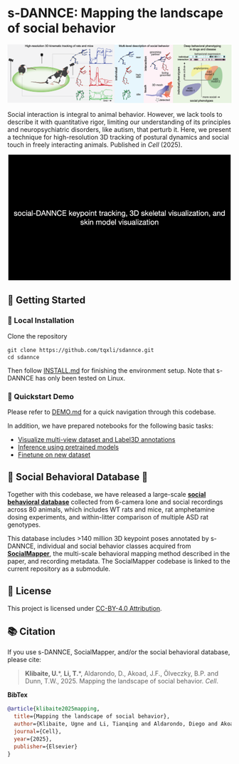 # s-DANNCE: Mapping the landscape of social behavior

<p align="center">
  <img src="./assets/graphical_abstract.png" width="960"/>
</p>

Social interaction is integral to animal behavior. However, we lack tools to describe it with quantitative rigor, limiting our understanding of its principles and neuropsychiatric disorders, like autism, that perturb it. Here, we present a technique for high-resolution 3D tracking of postural dynamics and social touch in freely interacting animals. Published in *Cell* (2025). 

<p align="center">
  <img src="./assets/demo_combo.gif" width="500"/>
</p>

## :rocket: Getting Started
### :wrench: Local Installation
Clone the repository
```
git clone https://github.com/tqxli/sdannce.git
cd sdannce
```

Then follow [INSTALL.md](./INSTALL.md) for finishing the environment setup. Note that s-DANNCE has only been tested on Linux.

### :star2: Quickstart Demo
Please refer to [DEMO.md](./DEMO.md) for a quick navigation through this codebase.

In addition, we have prepared notebooks for the following basic tasks:
- [Visualize multi-view dataset and Label3D annotations](./notebooks/1.visualize_mv_dataset_annotations.ipynb)
- [Inference using pretrained models](./notebooks/2.inference_using_pretrained_model.ipynb)
- [Finetune on new dataset](./notebooks/3.finetune_on_new_dataset.ipynb)

## :rat: Social Behavioral Database :mouse2:
Together with this codebase, we have released a large-scale [**social behavioral database**](https://dataverse.harvard.edu/dataverse/socialDANNCE_data) collected from 6-camera lone and social recordings across 80 animals, which includes WT rats and mice, rat amphetamine dosing experiments, and within-litter comparison of multiple ASD rat genotypes. 

This database includes >140 million 3D keypoint poses annotated by s-DANNCE, individual and social behavior classes acquired from [**SocialMapper**](https://github.com/uklibaite/SocialMapper), the multi-scale behavioral mapping method described in the paper, and recording metadata. The SocialMapper codebase is linked to the current repository as a submodule.

## :name_badge: License
This project is licensed under [CC-BY-4.0 Attribution](./LICENSE). 

## :books: Citation
If you use s-DANNCE, SocialMapper, and/or the social behavioral database, please cite:

> **Klibaite, U.**\*, **Li, T.**\*, Aldarondo, D., Akoad, J.F., Ölveczky, B.P. and Dunn, T.W., 2025. Mapping the landscape of social behavior. *Cell*. 

**BibTex**
```bibtex
@article{klibaite2025mapping,
  title={Mapping the landscape of social behavior},
  author={Klibaite, Ugne and Li, Tianqing and Aldarondo, Diego and Akoad, Jumana F and {\"O}lveczky, Bence P and Dunn, Timothy W},
  journal={Cell},
  year={2025},
  publisher={Elsevier}
}
```

